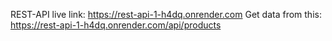REST-API live link: https://rest-api-1-h4dq.onrender.com
Get data from this: https://rest-api-1-h4dq.onrender.com/api/products
